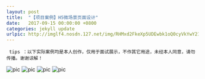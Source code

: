 ```yaml
---
layout: post
title:  "【项目案例】H5微场景页面设计"
date:   2017-09-15 00:00:00 +0800
categories: jekyll update
urlpic: http://imglf4.nosdn.127.net/img/RHMxd2FkeXp5UDEwbk1oQ0cyVkYwY21IK0JOSlFIeFdyYm5McG9yRTUwZ1pOaGhaY0EyT2pRPT0.jpg
---
```



` tips ：以下实际案例均是本人创作，仅用于面试展示，不作其它用途，未经本人同意，请勿传播。谢谢谅解！`


![pic](http://imglf4.nosdn.127.net/img/RHMxd2FkeXp5UDEwbk1oQ0cyVkYwUXFZSDZiOEdXbmE0ZWxMSmV4ZFJYWjhQclZnNnFTcTF3PT0.jpg)
![pic](http://imglf3.nosdn.127.net/img/RHMxd2FkeXp5UDEwbk1oQ0cyVkYwYWRTTEJYZ2VIWlZLamJjTllNdXpMSDF4dHRlZGZyQThRPT0.jpg)
![pic](http://imglf3.nosdn.127.net/img/RHMxd2FkeXp5UDEwbk1oQ0cyVkYwVmZlZEJLLzJZRXI1RG10OXRGQzJka2xnTXpCMDNaVHl3PT0.jpg)
![pic](http://imglf6.nosdn.127.net/img/RHMxd2FkeXp5UDEwbk1oQ0cyVkYwZVBIelQzdzEyeS95OElwZnNLYXVLOWxnalYrODZLTG1nPT0.jpg)

